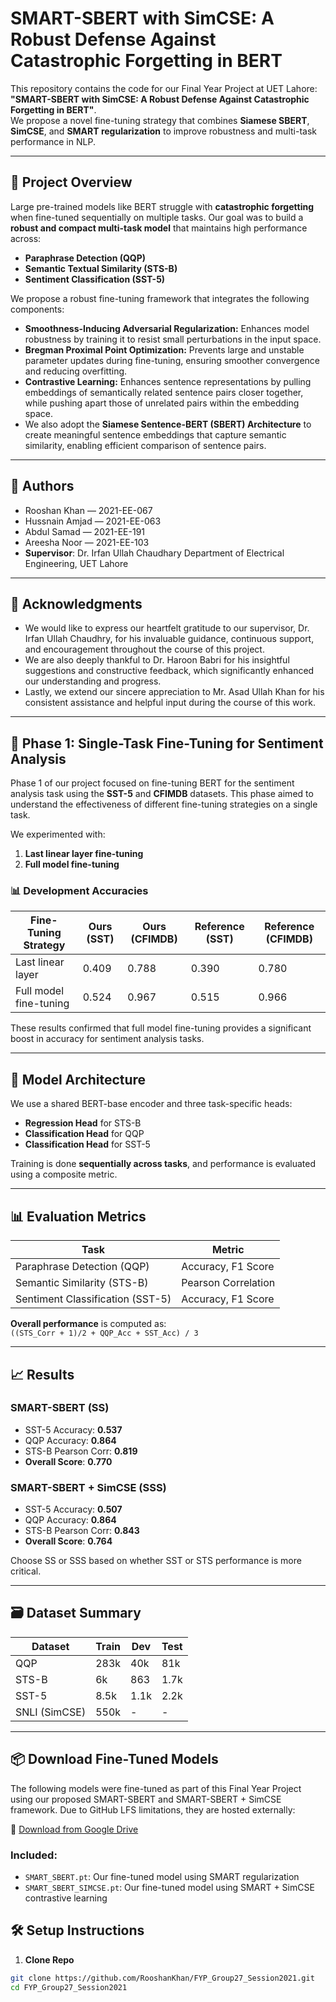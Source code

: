 # SMART-SBERT with SimCSE: A Robust Defense Against Catastrophic Forgetting in BERT

This repository contains the code for our Final Year Project at UET Lahore:  
**"SMART-SBERT with SimCSE: A Robust Defense Against Catastrophic Forgetting in BERT"**.  
We propose a novel fine-tuning strategy that combines **Siamese SBERT**, **SimCSE**, and **SMART regularization** to improve robustness and multi-task performance in NLP.

---

## 📌 Project Overview

Large pre-trained models like BERT struggle with **catastrophic forgetting** when fine-tuned sequentially on multiple tasks. Our goal was to build a **robust and compact multi-task model** that maintains high performance across:

- **Paraphrase Detection (QQP)**  
- **Semantic Textual Similarity (STS-B)**  
- **Sentiment Classification (SST-5)**

We propose a robust fine-tuning framework that integrates the following components:
- **Smoothness-Inducing Adversarial Regularization:** Enhances model robustness by training it to resist small perturbations in the input space.
- **Bregman Proximal Point Optimization:** Prevents large and unstable parameter updates during fine-tuning, ensuring smoother convergence and reducing overfitting.
- **Contrastive Learning:** Enhances sentence representations by pulling embeddings of semantically related sentence pairs closer together, while pushing apart those of unrelated pairs within the embedding space.
- We also adopt the **Siamese Sentence-BERT (SBERT) Architecture** to create meaningful sentence embeddings that capture semantic similarity, enabling efficient comparison of sentence pairs.
---

## 👥 Authors

- Rooshan Khan — 2021-EE-067  
- Hussnain Amjad — 2021-EE-063  
- Abdul Samad — 2021-EE-191  
- Areesha Noor — 2021-EE-103  
- **Supervisor**: Dr. Irfan Ullah Chaudhary
Department of Electrical Engineering, UET Lahore

---
## 🙏 Acknowledgments
- We would like to express our heartfelt gratitude to our supervisor, Dr. Irfan Ullah Chaudhry, for his invaluable guidance, continuous support, and encouragement throughout the course of this project.
- We are also deeply thankful to Dr. Haroon Babri for his insightful suggestions and constructive feedback, which significantly enhanced our understanding and progress.
- Lastly, we extend our sincere appreciation to Mr. Asad Ullah Khan for his consistent assistance and helpful input during the course of this work.
---
## 🔬 Phase 1: Single-Task Fine-Tuning for Sentiment Analysis

Phase 1 of our project focused on fine-tuning BERT for the sentiment analysis task using the **SST-5** and **CFIMDB** datasets. This phase aimed to understand the effectiveness of different fine-tuning strategies on a single task.

We experimented with:
1. **Last linear layer fine-tuning**
2. **Full model fine-tuning**

### 📊 Development Accuracies

| Fine-Tuning Strategy       | Ours (SST) | Ours (CFIMDB) | Reference (SST) | Reference (CFIMDB) |
|---------------------------|------------|----------------|------------------|----------------------|
| Last linear layer         | 0.409      | 0.788          | 0.390            | 0.780                |
| Full model fine-tuning    | 0.524      | 0.967          | 0.515            | 0.966                |

These results confirmed that full model fine-tuning provides a significant boost in accuracy for sentiment analysis tasks.

---
## 🧠 Model Architecture

We use a shared BERT-base encoder and three task-specific heads:
- **Regression Head** for STS-B
- **Classification Head** for QQP
- **Classification Head** for SST-5

Training is done **sequentially across tasks**, and performance is evaluated using a composite metric.

---

## 📊 Evaluation Metrics

| Task                      | Metric                |
|---------------------------|------------------------|
| Paraphrase Detection (QQP) | Accuracy, F1 Score     |
| Semantic Similarity (STS-B)| Pearson Correlation    |
| Sentiment Classification (SST-5) | Accuracy, F1 Score |

**Overall performance** is computed as:  
`((STS_Corr + 1)/2 + QQP_Acc + SST_Acc) / 3`

---

## 📈 Results

### SMART-SBERT (SS)
- SST-5 Accuracy: **0.537**
- QQP Accuracy: **0.864**
- STS-B Pearson Corr: **0.819**
- **Overall Score**: **0.770**

### SMART-SBERT + SimCSE (SSS)
- SST-5 Accuracy: **0.507**
- QQP Accuracy: **0.864**
- STS-B Pearson Corr: **0.843**
- **Overall Score**: **0.764**

Choose SS or SSS based on whether SST or STS performance is more critical.

---

## 🗃️ Dataset Summary

| Dataset      | Train   | Dev   | Test  |
|--------------|---------|-------|-------|
| QQP          | 283k    | 40k   | 81k   |
| STS-B        | 6k      | 863   | 1.7k  |
| SST-5        | 8.5k    | 1.1k  | 2.2k  |
| SNLI (SimCSE)| 550k    | -     | -     |

---

## 📦 Download Fine-Tuned Models

The following models were fine-tuned as part of this Final Year Project using our proposed SMART-SBERT and SMART-SBERT + SimCSE framework. Due to GitHub LFS limitations, they are hosted externally:

🔗 [Download from Google Drive](https://drive.google.com/drive/folders/17Ia3Q82RDLN1AelTeSwjSZLaunfxv2AB?usp=drive_link)

### Included:
- `SMART_SBERT.pt`: Our fine-tuned model using SMART regularization
- `SMART_SBERT_SIMCSE.pt`: Our fine-tuned model using SMART + SimCSE contrastive learning

## 🛠️ Setup Instructions

1. **Clone Repo**
```bash
git clone https://github.com/RooshanKhan/FYP_Group27_Session2021.git
cd FYP_Group27_Session2021
